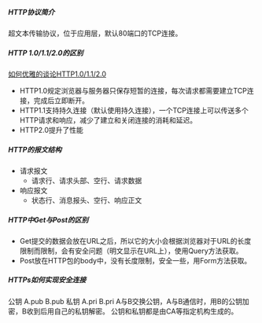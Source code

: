 ##### HTTP协议简介
超文本传输协议，位于应用层，默认80端口的TCP连接。

##### HTTP 1.0/1.1/2.0的区别
[如何优雅的谈论HTTP1.0/1.1/2.0](https://www.jianshu.com/p/52d86558ca57)
- HTTP1.0规定浏览器与服务器只保存短暂的连接，每次请求都需要建立TCP连接，完成后立即断开。
- HTTP1.1支持持久连接（默认使用持久连接），一个TCP连接上可以传送多个HTTP请求和响应，减少了建立和关闭连接的消耗和延迟。
- HTTP2.0提升了性能

##### HTTP的报文结构
- 请求报文
  - 请求行、请求头部、空行、请求数据
- 响应报文
  - 状态行、消息报头、空行、响应正文

##### HTTP中Get与Post的区别
- Get提交的数据会放在URL之后，所以它的大小会根据浏览器对于URL的长度限制而限制，会有安全问题（明文显示在URL上），使用Query方法获取。
- Post放在HTTP包的body中，没有长度限制，安全一些，用Form方法获取。

##### HTTPs如何实现安全连接
公钥 A.pub B.pub
私钥 A.pri B.pri
A与B交换公钥，A与B通信时，用B的公钥加密，B收到后用自己的私钥解密。
公钥和私钥都是由CA等指定机构生成的。



